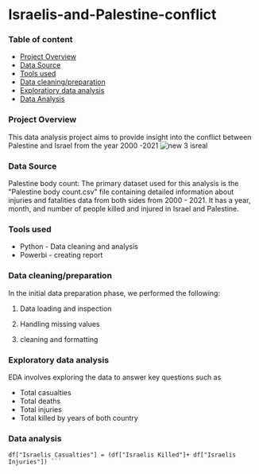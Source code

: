 # Israelis-and-Palestine-conflict
### Table of content
- [Project Overview](#project-overview)
- [Data Source](#data-source)
- [Tools used](#tools-used)
- [Data cleaning/preparation](#data-cleaning/preparation)
- [Exploratiory data analysis](#exploratory-data-analysis)
- [Data Analysis](#data-analysis)

### Project Overview
This data analysis project aims to provide insight into the conflict between Palestine and Israel from the year 2000 -2021
![new 3 isreal](https://github.com/Uchenna-eucharia/israelis-and-palestine-conflict/assets/55831056/e7cd05ff-60bb-4faf-9a80-984b5b10a5d3)

### Data Source
Palestine body count: The primary dataset used for this analysis is the "Palestine body count.csv" file containing detailed information about 
injuries and fatalities data from both sides from 2000 - 2021. It has a year, month, and number of people killed and injured in Israel and Palestine.

### Tools used
- Python - Data cleaning and analysis
- Powerbi - creating report
  
### Data cleaning/preparation
In the initial data preparation phase, we performed the following:

1. Data loading and inspection

2. Handling missing values

3. cleaning and formatting

### Exploratory data analysis
EDA involves exploring the data to answer key questions such as
- Total casualties
- Total deaths
- Total injuries
- Total killed by years of both country

### Data analysis

  ``` df["Palestinians Casualties"] = (df["Palestinians Killed"]+ df["Palestinians Injuries"])
df["Israelis Casualties"] = (df["Israelis Killed"]+ df["Israelis Injuries"]) ```


